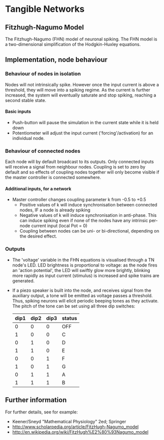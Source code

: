 # Tangible Networks
## Fitzhugh-Nagumo Model

The Fitzhugh-Nagumo (FHN) model of neuronal spiking.
The FHN model is a two-dimensional simplification of the Hodgkin-Huxley equations.

## Implementation, node behaviour

### Behaviour of nodes in isolation

Nodes will not intrinsically spike. 
However once the input current is above a threshold, they will move into a spiking regime. 
As the current is further increased, the system will eventually saturate and stop spiking, reaching a second stable state. 

#### Basic inputs
- Push-button will pause the simulation in the current state while it is held down
- Potentiometer will adjust the input current ('forcing'/activation) for an individual node.

### Behaviour of connected nodes

Each node will by default broadcast to its outputs. 
Only connected inputs will receive a signal from neighbour nodes. 
Coupling is set to zero by default and so effects of coupling nodes together will only become visible if the master controller is connected somewhere.

#### Additional inputs, for a network
- Master controller changes coupling parameter k from -0.5 to +0.5
  - Positive values of k will induce synchronisation between connected nodes, IF a node is already spiking
  - Negative values of k will induce synchronisation in anti-phase. 
  This can induce spiking even if none of the nodes have any intrinsic per-node current input (local Pot = 0)
  - Coupling between nodes can be uni- or bi-directional, depending on the desired effect. 

### Outputs
- The 'voltage' variable in the FHN equations is visualised through a TN node's LED.
  LED brightness is proportional to voltage: as the node fires an 'action potential', the LED will swiftly glow more brightly, blinking more rapidly as input current (stimulus) is increased and spike trains are generated.
- If a piezo speaker is built into the node, and receives signal from the auxiliary output, a tone will be emitted as voltage passes a threshold.
  Thus, spiking neurons will elicit periodic beeping tones as they activate.
  The pitch of the tone can be set using all three dip switches:
  
  |dip1 | dip2 | dip3 | status |
  |-----|------|------|--------|
  |  0  |  0   |  0   | OFF    |
  |  1  |  0   |  0   | C      |
  |  0  |  1   |  0   | D      |
  |  1  |  1   |  0   | E      |
  |  0  |  0   |  1   | F      |
  |  1  |  0   |  1   | G      |
  |  0  |  1   |  1   | A      |
  |  1  |  1   |  1   | B      |


## Further information
For further details, see for example:
  - Keener/Sneyd "Mathematical Physiology" 2ed; Springer
  - http://www.scholarpedia.org/article/FitzHugh-Nagumo_model
  - http://en.wikipedia.org/wiki/FitzHugh%E2%80%93Nagumo_model
